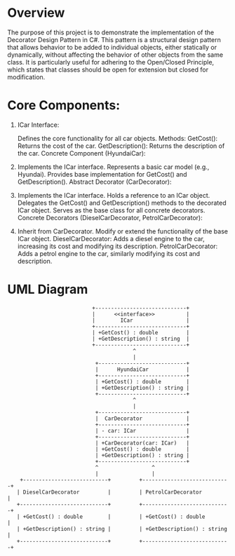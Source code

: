 # Overview
The purpose of this project is to demonstrate the implementation of the Decorator Design Pattern in C#. This pattern is a structural design pattern that allows behavior to be added to individual objects, either statically or dynamically, without affecting the behavior of other objects from the same class. It is particularly useful for adhering to the Open/Closed Principle, which states that classes should be open for extension but closed for modification.

# Core Components:
1. ICar Interface:

    Defines the core functionality for all car objects.
    Methods:
    GetCost(): Returns the cost of the car.
    GetDescription(): Returns the description of the car.
    Concrete Component (HyundaiCar):

2. Implements the ICar interface.
    Represents a basic car model (e.g., Hyundai).
    Provides base implementation for GetCost() and GetDescription().
    Abstract Decorator (CarDecorator):

3. Implements the ICar interface.
    Holds a reference to an ICar object.
    Delegates the GetCost() and GetDescription() methods to the decorated ICar object.
    Serves as the base class for all concrete decorators.
    Concrete Decorators (DieselCarDecorator, PetrolCarDecorator):

4. Inherit from CarDecorator.
    Modify or extend the functionality of the base ICar object.
    DieselCarDecorator: Adds a diesel engine to the car, increasing its cost and modifying its description.
    PetrolCarDecorator: Adds a petrol engine to the car, similarly modifying its cost and description.

# UML Diagram

                               +-----------------------------+
                               |      <<interface>>          |
                               |        ICar                 |
                               +-----------------------------+
                               | +GetCost() : double         |
                               | +GetDescription() : string  |
                               +-----------------------------+
                                            ^
                                            |
                                +----------------------------+
                                |      HyundaiCar            |
                                +----------------------------+
                                | +GetCost() : double        |
                                | +GetDescription() : string |
                                +----------------------------+
                                            ^
                                            |
                                +----------------------------+
                                |  CarDecorator              |
                                +----------------------------+
                                | - car: ICar                |
                                +----------------------------+
                                | +CarDecorator(car: ICar)   |
                                | +GetCost() : double        |
                                | +GetDescription() : string |
                                +----------------------------+
                                ^                 ^
                                |                 | 
        +---------------------------+         +----------------------------+
       | DieselCarDecorator         |         | PetrolCarDecorator         |
       +----------------------------+         +----------------------------+
       | +GetCost() : double        |         | +GetCost() : double        |
       | +GetDescription() : string |         | +GetDescription() : string |
       +----------------------------+         +----------------------------+
